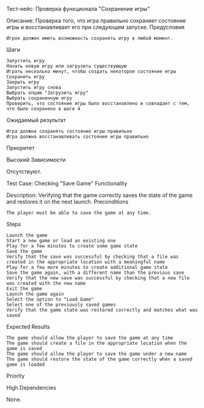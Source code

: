 Тест-кейс: Проверка функционала "Сохранение игры"

Описание: Проверка того, что игра правильно сохраняет состояние игры и восстанавливает его при следующем запуске.
Предусловия

    Игрок должен иметь возможность сохранять игру в любой момент.

Шаги

    Запустить игру
    Начать новую игру или загрузить существующую
    Играть несколько минут, чтобы создать некоторое состояние игры
    Сохранить игру
    Закрыть игру
    Запустить игру снова
    Выбрать опцию "Загрузить игру"
    Выбрать сохраненную игру
    Проверить, что состояние игры было восстановлено и совпадает с тем, что было сохранено в шаге 4

Ожидаемый результат

    Игра должна сохранять состояние игры правильно
    Игра должна восстанавливать состояние игры правильно

Приоритет

Высокий
Зависимости

Отсутствуют.

Test Case: Checking "Save Game" Functionality

Description: Verifying that the game correctly saves the state of the game and restores it on the next launch.
Preconditions

    The player must be able to save the game at any time.

Steps

    Launch the game
    Start a new game or load an existing one
    Play for a few minutes to create some game state
    Save the game
    Verify that the save was successful by checking that a file was created in the appropriate location with a meaningful name
    Play for a few more minutes to create additional game state
    Save the game again, with a different name than the previous save
    Verify that the new save was successful by checking that a new file was created with the new name
    Exit the game
    Launch the game again
    Select the option to "Load Game"
    Select one of the previously saved games
    Verify that the game state was restored correctly and matches what was saved

Expected Results

    The game should allow the player to save the game at any time
    The game should create a file in the appropriate location when the game is saved
    The game should allow the player to save the game under a new name
    The game should restore the state of the game correctly when a saved game is loaded

Priority

High
Dependencies

None.